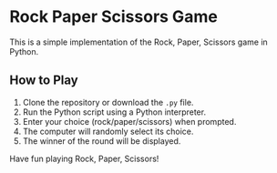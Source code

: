 # Rock Paper Scissors Game

This is a simple implementation of the Rock, Paper, Scissors game in Python.

## How to Play

1. Clone the repository or download the `.py` file.
2. Run the Python script using a Python interpreter.
3. Enter your choice (rock/paper/scissors) when prompted.
4. The computer will randomly select its choice.
5. The winner of the round will be displayed.

Have fun playing Rock, Paper, Scissors!
